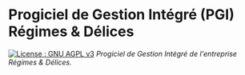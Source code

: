 # Progiciel de Gestion Intégré (PGI) Régimes & Délices
[![License : GNU AGPL v3](https://img.shields.io/badge/License-AGPL%20v3-blue.svg)](https://www.gnu.org/licenses/agpl-3.0)
*Progiciel de Gestion Intégré de l'entreprise Régimes & Délices.*
